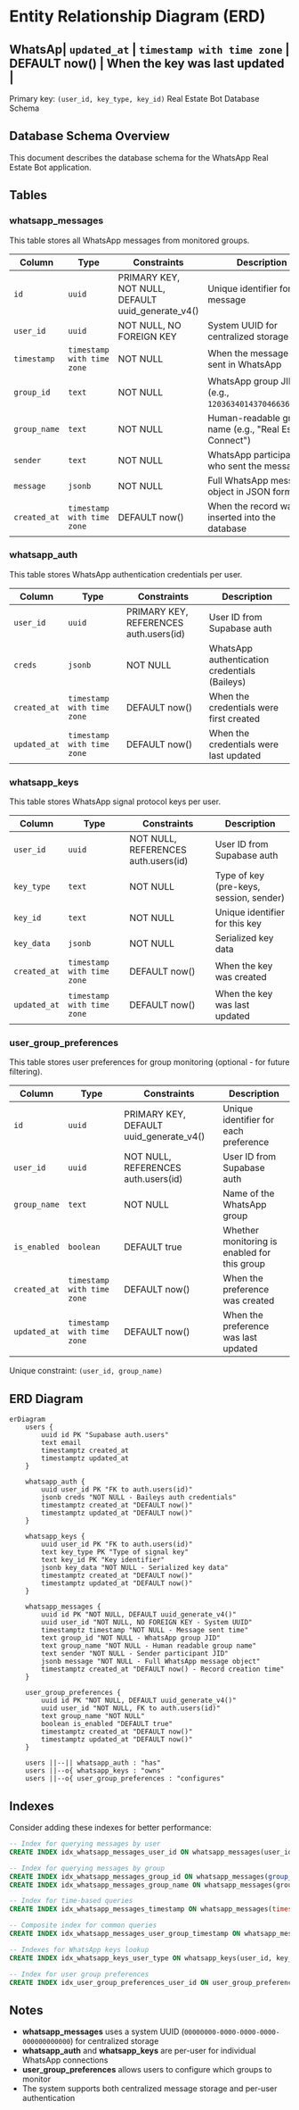 # Entity Relationship Diagram (ERD)

## WhatsAp| `updated_at` | `timestamp with time zone` | DEFAULT now() | When the key was last updated |

Primary key: `(user_id, key_type, key_id)` Real Estate Bot Database Schema

## Database Schema Overview

This document describes the database schema for the WhatsApp Real Estate Bot application.

## Tables

### whatsapp_messages

This table stores all WhatsApp messages from monitored groups.

| Column       | Type                       | Constraints                                       | Description                                             |
| ------------ | -------------------------- | ------------------------------------------------- | ------------------------------------------------------- |
| `id`         | `uuid`                     | PRIMARY KEY, NOT NULL, DEFAULT uuid_generate_v4() | Unique identifier for each message                      |
| `user_id`    | `uuid`                     | NOT NULL, NO FOREIGN KEY                          | System UUID for centralized storage                     |
| `timestamp`  | `timestamp with time zone` | NOT NULL                                          | When the message was sent in WhatsApp                   |
| `group_id`   | `text`                     | NOT NULL                                          | WhatsApp group JID (e.g., `120363401437046636@g.us`)    |
| `group_name` | `text`                     | NOT NULL                                          | Human-readable group name (e.g., "Real Estate Connect") |
| `sender`     | `text`                     | NOT NULL                                          | WhatsApp participant JID who sent the message           |
| `message`    | `jsonb`                    | NOT NULL                                          | Full WhatsApp message object in JSON format             |
| `created_at` | `timestamp with time zone` | DEFAULT now()                                     | When the record was inserted into the database          |

### whatsapp_auth

This table stores WhatsApp authentication credentials per user.

| Column       | Type                       | Constraints                            | Description                                   |
| ------------ | -------------------------- | -------------------------------------- | --------------------------------------------- |
| `user_id`    | `uuid`                     | PRIMARY KEY, REFERENCES auth.users(id) | User ID from Supabase auth                    |
| `creds`      | `jsonb`                    | NOT NULL                               | WhatsApp authentication credentials (Baileys) |
| `created_at` | `timestamp with time zone` | DEFAULT now()                          | When the credentials were first created       |
| `updated_at` | `timestamp with time zone` | DEFAULT now()                          | When the credentials were last updated        |

### whatsapp_keys

This table stores WhatsApp signal protocol keys per user.

| Column       | Type                       | Constraints                         | Description                             |
| ------------ | -------------------------- | ----------------------------------- | --------------------------------------- |
| `user_id`    | `uuid`                     | NOT NULL, REFERENCES auth.users(id) | User ID from Supabase auth              |
| `key_type`   | `text`                     | NOT NULL                            | Type of key (pre-keys, session, sender) |
| `key_id`     | `text`                     | NOT NULL                            | Unique identifier for this key          |
| `key_data`   | `jsonb`                    | NOT NULL                            | Serialized key data                     |
| `created_at` | `timestamp with time zone` | DEFAULT now()                       | When the key was created                |
| `updated_at` | `timestamp with time zone` | DEFAULT now()                       | When the key was last updated           |

### user_group_preferences

This table stores user preferences for group monitoring (optional - for future filtering).

| Column       | Type                       | Constraints                             | Description                                  |
| ------------ | -------------------------- | --------------------------------------- | -------------------------------------------- |
| `id`         | `uuid`                     | PRIMARY KEY, DEFAULT uuid_generate_v4() | Unique identifier for each preference        |
| `user_id`    | `uuid`                     | NOT NULL, REFERENCES auth.users(id)     | User ID from Supabase auth                   |
| `group_name` | `text`                     | NOT NULL                                | Name of the WhatsApp group                   |
| `is_enabled` | `boolean`                  | DEFAULT true                            | Whether monitoring is enabled for this group |
| `created_at` | `timestamp with time zone` | DEFAULT now()                           | When the preference was created              |
| `updated_at` | `timestamp with time zone` | DEFAULT now()                           | When the preference was last updated         |

Unique constraint: `(user_id, group_name)`

## ERD Diagram

```mermaid
erDiagram
    users {
        uuid id PK "Supabase auth.users"
        text email
        timestamptz created_at
        timestamptz updated_at
    }

    whatsapp_auth {
        uuid user_id PK "FK to auth.users(id)"
        jsonb creds "NOT NULL - Baileys auth credentials"
        timestamptz created_at "DEFAULT now()"
        timestamptz updated_at "DEFAULT now()"
    }

    whatsapp_keys {
        uuid user_id PK "FK to auth.users(id)"
        text key_type PK "Type of signal key"
        text key_id PK "Key identifier"
        jsonb key_data "NOT NULL - Serialized key data"
        timestamptz created_at "DEFAULT now()"
        timestamptz updated_at "DEFAULT now()"
    }

    whatsapp_messages {
        uuid id PK "NOT NULL, DEFAULT uuid_generate_v4()"
        uuid user_id "NOT NULL, NO FOREIGN KEY - System UUID"
        timestamptz timestamp "NOT NULL - Message sent time"
        text group_id "NOT NULL - WhatsApp group JID"
        text group_name "NOT NULL - Human readable group name"
        text sender "NOT NULL - Sender participant JID"
        jsonb message "NOT NULL - Full WhatsApp message object"
        timestamptz created_at "DEFAULT now() - Record creation time"
    }

    user_group_preferences {
        uuid id PK "NOT NULL, DEFAULT uuid_generate_v4()"
        uuid user_id "NOT NULL, FK to auth.users(id)"
        text group_name "NOT NULL"
        boolean is_enabled "DEFAULT true"
        timestamptz created_at "DEFAULT now()"
        timestamptz updated_at "DEFAULT now()"
    }

    users ||--|| whatsapp_auth : "has"
    users ||--o{ whatsapp_keys : "owns"
    users ||--o{ user_group_preferences : "configures"
```

## Indexes

Consider adding these indexes for better performance:

```sql
-- Index for querying messages by user
CREATE INDEX idx_whatsapp_messages_user_id ON whatsapp_messages(user_id);

-- Index for querying messages by group
CREATE INDEX idx_whatsapp_messages_group_id ON whatsapp_messages(group_id);
CREATE INDEX idx_whatsapp_messages_group_name ON whatsapp_messages(group_name);

-- Index for time-based queries
CREATE INDEX idx_whatsapp_messages_timestamp ON whatsapp_messages(timestamp);

-- Composite index for common queries
CREATE INDEX idx_whatsapp_messages_user_group_timestamp ON whatsapp_messages(user_id, group_name, timestamp DESC);

-- Indexes for WhatsApp keys lookup
CREATE INDEX idx_whatsapp_keys_user_type ON whatsapp_keys(user_id, key_type);

-- Index for user group preferences
CREATE INDEX idx_user_group_preferences_user_id ON user_group_preferences(user_id);
```

## Notes

- **whatsapp_messages** uses a system UUID (`00000000-0000-0000-0000-000000000000`) for centralized storage
- **whatsapp_auth** and **whatsapp_keys** are per-user for individual WhatsApp connections
- **user_group_preferences** allows users to configure which groups to monitor
- The system supports both centralized message storage and per-user authentication

